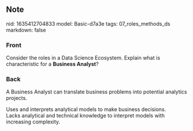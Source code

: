 ## Note
nid: 1635412704833
model: Basic-d7a3e
tags: 07_roles_methods_ds
markdown: false

### Front
Consider the roles in a Data Science Ecosystem. Explain what is
characteristic for a <b>Business Analyst</b>?

### Back
A Business Analyst can translate business problems into potential analytics projects.<div>
</div><div>Uses and interprets analytical models to make business decisions.</div><div>
</div><div>Lacks analytical and technical knowledge to interpret models with increasing complexity.</div>
